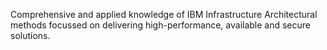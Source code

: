 ---
---
Comprehensive and applied knowledge of IBM Infrastructure Architectural methods focussed on delivering high-performance, available and secure solutions.
